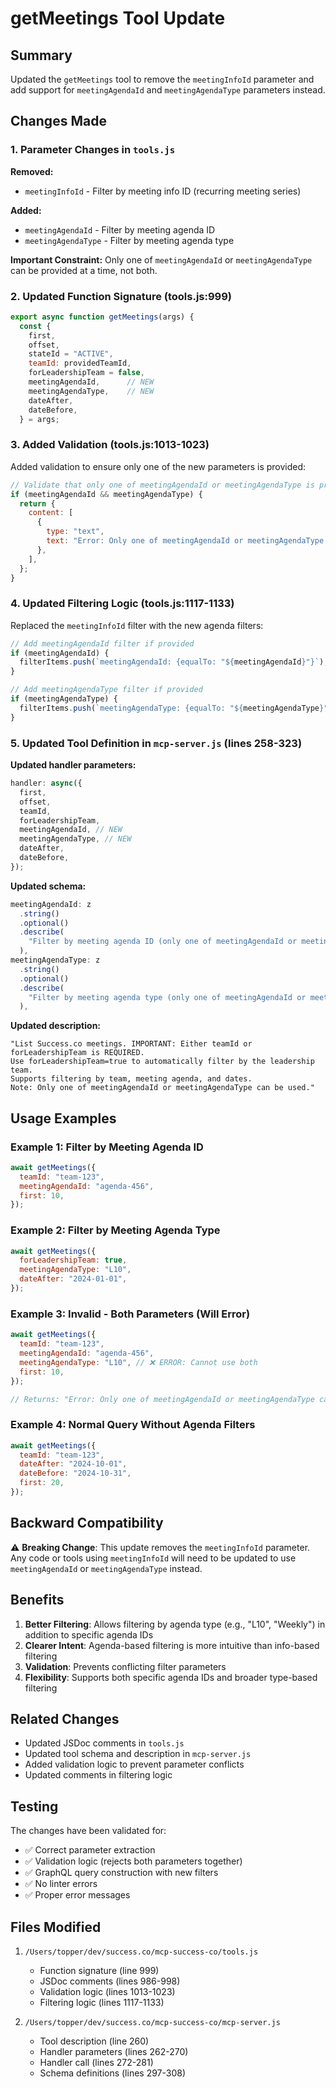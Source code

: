 # getMeetings Tool Update

## Summary

Updated the `getMeetings` tool to remove the `meetingInfoId` parameter and add support for `meetingAgendaId` and `meetingAgendaType` parameters instead.

## Changes Made

### 1. Parameter Changes in `tools.js`

**Removed:**

- `meetingInfoId` - Filter by meeting info ID (recurring meeting series)

**Added:**

- `meetingAgendaId` - Filter by meeting agenda ID
- `meetingAgendaType` - Filter by meeting agenda type

**Important Constraint:** Only one of `meetingAgendaId` or `meetingAgendaType` can be provided at a time, not both.

### 2. Updated Function Signature (tools.js:999)

```javascript
export async function getMeetings(args) {
  const {
    first,
    offset,
    stateId = "ACTIVE",
    teamId: providedTeamId,
    forLeadershipTeam = false,
    meetingAgendaId,      // NEW
    meetingAgendaType,    // NEW
    dateAfter,
    dateBefore,
  } = args;
```

### 3. Added Validation (tools.js:1013-1023)

Added validation to ensure only one of the new parameters is provided:

```javascript
// Validate that only one of meetingAgendaId or meetingAgendaType is provided
if (meetingAgendaId && meetingAgendaType) {
  return {
    content: [
      {
        type: "text",
        text: "Error: Only one of meetingAgendaId or meetingAgendaType can be provided, not both.",
      },
    ],
  };
}
```

### 4. Updated Filtering Logic (tools.js:1117-1133)

Replaced the `meetingInfoId` filter with the new agenda filters:

```javascript
// Add meetingAgendaId filter if provided
if (meetingAgendaId) {
  filterItems.push(`meetingAgendaId: {equalTo: "${meetingAgendaId}"}`);
}

// Add meetingAgendaType filter if provided
if (meetingAgendaType) {
  filterItems.push(`meetingAgendaType: {equalTo: "${meetingAgendaType}"}`);
}
```

### 5. Updated Tool Definition in `mcp-server.js` (lines 258-323)

**Updated handler parameters:**

```javascript
handler: async({
  first,
  offset,
  teamId,
  forLeadershipTeam,
  meetingAgendaId, // NEW
  meetingAgendaType, // NEW
  dateAfter,
  dateBefore,
});
```

**Updated schema:**

```javascript
meetingAgendaId: z
  .string()
  .optional()
  .describe(
    "Filter by meeting agenda ID (only one of meetingAgendaId or meetingAgendaType can be used)"
  ),
meetingAgendaType: z
  .string()
  .optional()
  .describe(
    "Filter by meeting agenda type (only one of meetingAgendaId or meetingAgendaType can be used)"
  ),
```

**Updated description:**

```
"List Success.co meetings. IMPORTANT: Either teamId or forLeadershipTeam is REQUIRED.
Use forLeadershipTeam=true to automatically filter by the leadership team.
Supports filtering by team, meeting agenda, and dates.
Note: Only one of meetingAgendaId or meetingAgendaType can be used."
```

## Usage Examples

### Example 1: Filter by Meeting Agenda ID

```javascript
await getMeetings({
  teamId: "team-123",
  meetingAgendaId: "agenda-456",
  first: 10,
});
```

### Example 2: Filter by Meeting Agenda Type

```javascript
await getMeetings({
  forLeadershipTeam: true,
  meetingAgendaType: "L10",
  dateAfter: "2024-01-01",
});
```

### Example 3: Invalid - Both Parameters (Will Error)

```javascript
await getMeetings({
  teamId: "team-123",
  meetingAgendaId: "agenda-456",
  meetingAgendaType: "L10", // ❌ ERROR: Cannot use both
  first: 10,
});

// Returns: "Error: Only one of meetingAgendaId or meetingAgendaType can be provided, not both."
```

### Example 4: Normal Query Without Agenda Filters

```javascript
await getMeetings({
  teamId: "team-123",
  dateAfter: "2024-10-01",
  dateBefore: "2024-10-31",
  first: 20,
});
```

## Backward Compatibility

⚠️ **Breaking Change**: This update removes the `meetingInfoId` parameter. Any code or tools using `meetingInfoId` will need to be updated to use `meetingAgendaId` or `meetingAgendaType` instead.

## Benefits

1. **Better Filtering**: Allows filtering by agenda type (e.g., "L10", "Weekly") in addition to specific agenda IDs
2. **Clearer Intent**: Agenda-based filtering is more intuitive than info-based filtering
3. **Validation**: Prevents conflicting filter parameters
4. **Flexibility**: Supports both specific agenda IDs and broader type-based filtering

## Related Changes

- Updated JSDoc comments in `tools.js`
- Updated tool schema and description in `mcp-server.js`
- Added validation logic to prevent parameter conflicts
- Updated comments in filtering logic

## Testing

The changes have been validated for:

- ✅ Correct parameter extraction
- ✅ Validation logic (rejects both parameters together)
- ✅ GraphQL query construction with new filters
- ✅ No linter errors
- ✅ Proper error messages

## Files Modified

1. `/Users/topper/dev/success.co/mcp-success-co/tools.js`

   - Function signature (line 999)
   - JSDoc comments (lines 986-998)
   - Validation logic (lines 1013-1023)
   - Filtering logic (lines 1117-1133)

2. `/Users/topper/dev/success.co/mcp-success-co/mcp-server.js`
   - Tool description (line 260)
   - Handler parameters (lines 262-270)
   - Handler call (lines 272-281)
   - Schema definitions (lines 297-308)
